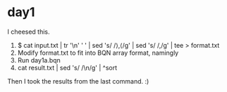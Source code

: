 # day1

I cheesed this.

1. $ cat input.txt | tr '\n' ' ' | sed 's/  /⟩,⟨/g' | sed 's/ /,/g' | tee > format.txt
2. Modify format.txt to fit into BQN array format, namingly
3. Run day1a.bqn
4. cat result.txt | sed 's/ /\n/g' | ^sort

Then I took the results from the last command. :)
